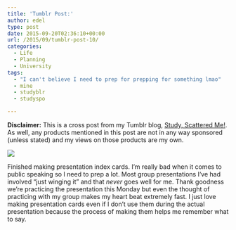 ```yaml
---
title: 'Tumblr Post:'
author: edel
type: post
date: 2015-09-20T02:36:10+00:00
url: /2015/09/tumblr-post-10/
categories:
  - Life
  - Planning
  - University
tags:
  - "I can't believe I need to prep for prepping for something lmao"
  - mine
  - studyblr
  - studyspo

---
```

**Disclaimer:** This is a cross post from my Tumblr blog, [Study, Scattered Me!][1]. As well, any products mentioned in this post are not in any way sponsored (unless stated) and my views on those products are my own.

![][2]

Finished making presentation index cards. I’m really bad when it comes to public speaking so I need to prep a lot. Most group presentations I‘ve had involved “just winging it” and that _never_ goes well for me. Thank goodness we’re practicing the presentation this Monday but even the thought of practicing with my group makes my heart beat extremely fast. I just love making presentation cards even if I don’t use them during the actual presentation because the process of making them helps me remember what to say.

<ol class="footnote">
</ol>

 [1]: http://ift.tt/1WuOkm4
 [2]: http://ift.tt/1KqASY1
